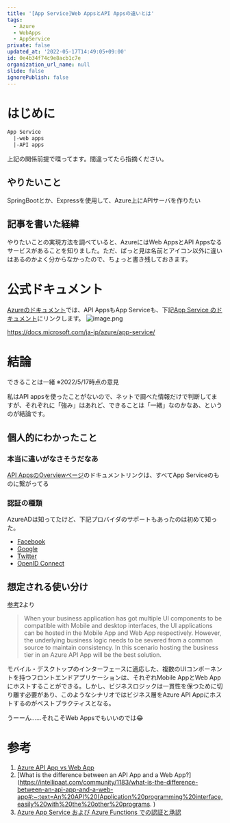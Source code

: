 ```yaml
---
title: '[App Service]Web AppsとAPI Appsの違いとは'
tags:
  - Azure
  - WebApps
  - AppService
private: false
updated_at: '2022-05-17T14:49:05+09:00'
id: 0e4b34f74c9e8acb1c7e
organization_url_name: null
slide: false
ignorePublish: false
---
```

# はじめに

```txt
App Service
  |-web apps
  |-API apps
```

上記の関係前提で喋ってます。間違ってたら指摘ください。

## やりたいこと

SpringBootとか、Expressを使用して、Azure上にAPIサーバを作りたい

## 記事を書いた経緯

やりたいことの実現方法を調べていると、AzureにはWeb AppsとAPI Appsなるサービスがあることを知りました。ただ、ぱっと見は名前とアイコン以外に違いはあるのかよく分からなかったので、ちょっと書き残しておきます。

# 公式ドキュメント

[Azureのドキュメント](https://docs.microsoft.com/ja-jp/azure/?product=web)では、API AppsもApp Serviceも、下記[App Service のドキュメント](https://docs.microsoft.com/ja-jp/azure/app-service/)にリンクします。
![image.png](https://qiita-image-store.s3.ap-northeast-1.amazonaws.com/0/647946/2c4ce245-9cae-e2dd-f45d-cb9431c18a46.png)

https://docs.microsoft.com/ja-jp/azure/app-service/

# 結論

できることは一緒
※2022/5/17時点の意見

私はAPI appsを使ったことがないので、ネットで調べた情報だけで判断してますが、それぞれに「強み」はあれど、できることは「一緒」なのかなあ、というのが結論です。

## 個人的にわかったこと

### 本当に違いがなさそうだなあ

[API AppsのOverviewページ](https://azure.microsoft.com/ja-jp/services/app-service/api/#documentation)のドキュメントリンクは、すべてApp Serviceのものに繋がってる

### 認証の種類

AzureADは知ってたけど、下記プロバイダのサポートもあったのは初めて知った。

* [Facebook](https://developers.facebook.com/docs/facebook-login)
* [Google](https://developers.google.com/identity/choose-auth)
* [Twitter](https://developer.twitter.com/en/docs/basics/authentication)
* [OpenID Connect](https://openid.net/connect/)

## 想定される使い分け

[参考](#参考)2より
>When your business application has got multiple UI components to be compatible with Mobile and desktop interfaces, the UI applications can be hosted in the Mobile App and Web App respectively. However, the underlying business logic needs to be severed from a common source to maintain consistency. In this scenario hosting the business tier in an Azure API App will be the best solution.

モバイル・デスクトップのインターフェースに適応した、複数のUIコンポーネントを持つフロントエンドアプリケーションは、それぞれMobile AppとWeb Appにホストすることができる。しかし、ビジネスロジックは一貫性を保つために切り離す必要があり、このようなシナリオではビジネス層をAzure API Appにホストするのがベストプラクティスとなる。

うーーん……それこそWeb Appsでもいいのでは😂

# 参考

1. [Azure API App vs Web App](https://www.serverless360.com/blog/azure-api-app-vs-web-app)
2. [What is the difference between an API App and a Web App?](https://intellipaat.com/community/1183/what-is-the-difference-between-an-api-app-and-a-web-app#:~:text=An%20API%20(Application%20programming%20interface,easily%20with%20the%20other%20programs. )
2. [Azure App Service および Azure Functions での認証と承認](https://azure.microsoft.com/ja-jp/services/app-service/api/#documentation)

